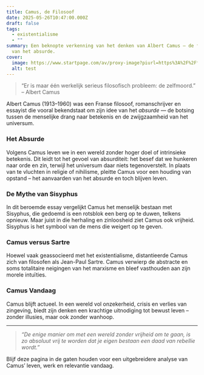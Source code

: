 ```yaml
---
title: Camus, de Filosoof
date: 2025-05-26T10:47:00.000Z
draft: false
tags:
  - existentialisme
  - ""
summary: Een beknopte verkenning van het denken van Albert Camus – de filosoof
  van het absurde.
cover:
  image: https://www.startpage.com/av/proxy-image?piurl=https%3A%2F%2Ffilco.es%2Fuploads%2F2022%2F03%2Fzyro-image.jpg&sp=1748256507T59b63e4205e7db3857b70c15f14379d758b8cf4477becb96213e4a60c4a5fd23
  alt: test
---
```

> “Er is maar één werkelijk serieus filosofisch probleem: de zelfmoord.” – Albert Camus

Albert Camus (1913–1960) was een Franse filosoof, romanschrijver en essayist die vooral bekendstaat om zijn idee van het *absurde* — de botsing tussen de menselijke drang naar betekenis en de zwijgzaamheid van het universum.

### Het Absurde

Volgens Camus leven we in een wereld zonder hoger doel of intrinsieke betekenis. Dit leidt tot het gevoel van absurditeit: het besef dat we hunkeren naar orde en zin, terwijl het universum daar niets tegenoverstelt. In plaats van te vluchten in religie of nihilisme, pleitte Camus voor een houding van opstand – het aanvaarden van het absurde en toch blijven leven.

### De Mythe van Sisyphus

In dit beroemde essay vergelijkt Camus het menselijk bestaan met Sisyphus, die gedoemd is een rotsblok een berg op te duwen, telkens opnieuw. Maar juist in die herhaling en zinloosheid ziet Camus ook vrijheid. Sisyphus is het symbool van de mens die weigert op te geven.

### Camus versus Sartre

Hoewel vaak geassocieerd met het existentialisme, distantieerde Camus zich van filosofen als Jean-Paul Sartre. Camus verwierp de abstracte en soms totalitaire neigingen van het marxisme en bleef vasthouden aan zijn morele intuïties.

### Camus Vandaag

Camus blijft actueel. In een wereld vol onzekerheid, crisis en verlies van zingeving, biedt zijn denken een krachtige uitnodiging tot bewust leven – zonder illusies, maar ook zonder wanhoop.

---

> _“De enige manier om met een wereld zonder vrijheid om te gaan, is zo absoluut vrij te worden dat je eigen bestaan een daad van rebellie wordt.”_

Blijf deze pagina in de gaten houden voor een uitgebreidere analyse van Camus’ leven, werk en relevantie vandaag.
